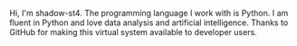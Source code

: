 Hi, I'm shadow-st4.
The programming language I work with is Python.
I am fluent in Python and love data analysis and artificial intelligence.
Thanks to GitHub for making this virtual system available to developer users.

<!---
shadow-st4/shadow-st4 is a ✨ special ✨ repository because its `README.md` (this file) appears on your GitHub profile.
You can click the Preview link to take a look at your changes.
--->
